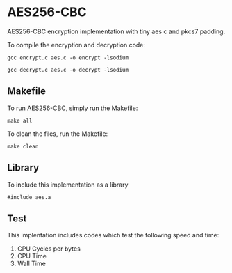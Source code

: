 # AES256-CBC
AES256-CBC encryption implementation with tiny aes c and pkcs7 padding.

To compile the encryption and decryption code:
```
gcc encrypt.c aes.c -o encrypt -lsodium
```
```
gcc decrypt.c aes.c -o decrypt -lsodium
```

## Makefile
To run AES256-CBC, simply run the Makefile:
```
make all
```

To clean the files, run the Makefile:
```
make clean
```

## Library
To include this implementation as a library
```
#include aes.a
```

## Test
This implentation includes codes which test the following speed and time:
1. CPU Cycles per bytes
2. CPU Time
3. Wall Time